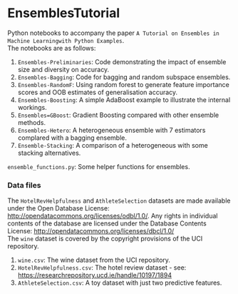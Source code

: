 # EnsemblesTutorial
Python notebooks to accompany the paper `A Tutorial on Ensembles in Machine Learningwith Python Examples`.  
The notebooks are as follows:  
1. `Ensembles-Preliminaries`: Code demonstrating the impact of ensemble size and diversity on accuracy.
2. `Ensembles-Bagging`: Code for bagging and random subspace ensembles.
3. `Ensembles-RandomF`: Using random forest to generate feature importance scores and OOB estimates of generalisation accuracy.
4. `Ensembles-Boosting`: A simple AdaBoost example to illustrate the internal workings.
5. `Ensembles=GBoost`: Gradient Boosting compared with other ensemble methods. 
6. `Ensembles-Hetero`: A heterogeneous ensemble with 7 estimators complared with a bagging ensemble.
7. `Ensemble-Stacking`: A comparison of a heterogeneous with some stacking alternatives.

`ensemble_functions.py`: Some helper functions for ensembles.

### Data files

The `HotelRevHelpfulness`  and `AthleteSelection` datasets are made available under the Open Database License: http://opendatacommons.org/licenses/odbl/1.0/. Any rights in individual contents of the database are licensed under the Database Contents License: http://opendatacommons.org/licenses/dbcl/1.0/  
The `wine` dataset is covered by the copyright provisions of the UCI repository.


1. `wine.csv`: The wine dataset from the UCI repository.
2. `HotelRevHelpfulness.csv`: The hotel review dataset - see: https://researchrepository.ucd.ie/handle/10197/1894
3. `AthleteSelection.csv`: A toy dataset with just two predictive features.
